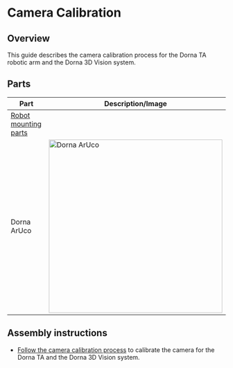# **Camera Calibration**

## **Overview**
This guide describes the camera calibration process for the Dorna TA robotic arm and the Dorna 3D Vision system.

## **Parts**

| **Part** | **Description/Image** |
|---|---|
| [Robot mounting parts](https://github.com/dorna-robotics/education/tree/main/mount_robot#parts) |   |
| Dorna ArUco | <img src="image_link.jpeg" alt="Dorna ArUco" width="400"/> |

## **Assembly instructions**

* [Follow the camera calibration process](link_to_calibration_instructions) to calibrate the camera for the Dorna TA and the Dorna 3D Vision system.
